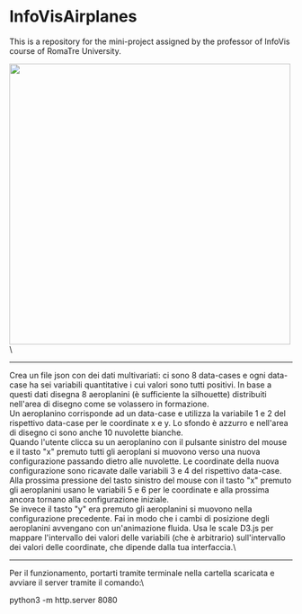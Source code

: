 # InfoVisAirplanes
This is a repository for the mini-project assigned by the professor of InfoVis course of RomaTre University.

<img src="https://upload.wikimedia.org/wikipedia/commons/thumb/3/33/T-50B_Blackeagles_Demo_Flight_%2812201493173%29.jpg/1200px-T-50B_Blackeagles_Demo_Flight_%2812201493173%29.jpg" width="500" height="500">\

--------------------------------------------------------------------------------

Crea un file json con dei dati multivariati: ci sono 8 data-cases e ogni
data-case ha sei variabili quantitative i cui valori sono tutti
positivi. In base a questi dati disegna 8 aeroplanini (è sufficiente la
silhouette) distribuiti nell'area di disegno come se volassero in
formazione.\
Un aeroplanino corrisponde ad un data-case e utilizza la
variabile 1 e 2 del rispettivo data-case per le coordinate x e y. Lo
sfondo è azzurro e nell'area di disegno ci sono anche 10 nuvolette
bianche.\
Quando l'utente clicca su un aeroplanino con il pulsante
sinistro del mouse e il tasto "x" premuto tutti gli aeroplani si muovono
verso una nuova configurazione passando dietro alle nuvolette. Le
coordinate della nuova configurazione sono ricavate dalle variabili 3 e
4 del rispettivo data-case. Alla prossima pressione del tasto sinistro
del mouse con il tasto "x" premuto gli aeroplanini usano le variabili 5
e 6 per le coordinate e alla prossima ancora tornano alla configurazione
iniziale.\
Se invece il tasto "y" era premuto gli aeroplanini si muovono
nella configurazione precedente. Fai in modo che i cambi di posizione
degli aeroplanini avvengano con un'animazione fluida. Usa le scale D3.js
per mappare l'intervallo dei valori delle variabili (che è arbitrario)
sull'intervallo dei valori delle coordinate, che dipende dalla tua
interfaccia.\

--------------------------------------------------------------------------------

Per il funzionamento, portarti tramite terminale nella cartella scaricata e avviare il server tramite il comando:\

python3 -m http.server 8080


